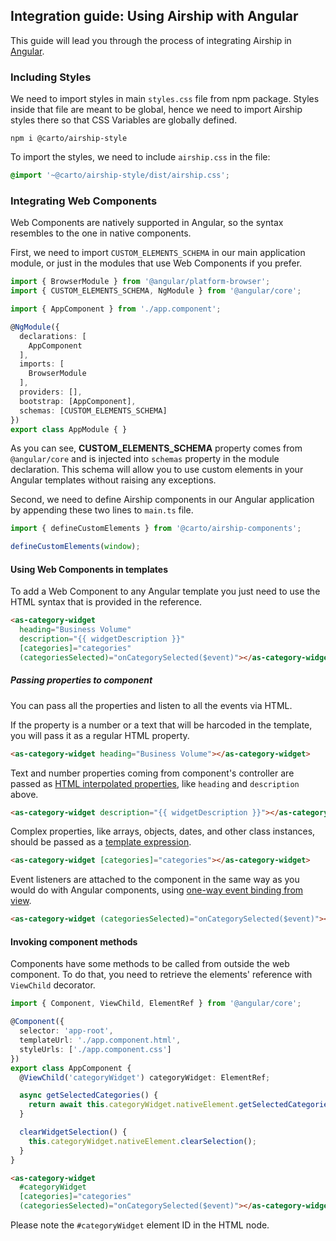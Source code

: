 ## Integration guide: Using Airship with Angular
This guide will lead you through the process of integrating Airship in [Angular](https://angular.io).

### Including Styles
We need to import styles in main `styles.css` file from npm package. Styles inside that file are meant to be global, hence we need to import Airship styles there so that CSS Variables are globally defined.

```
npm i @carto/airship-style
```

To import the styles, we need to include `airship.css` in the file:
```css
@import '~@carto/airship-style/dist/airship.css';
```

### Integrating Web Components
Web Components are natively supported in Angular, so the syntax resembles to the one in native components.

First, we need to import `CUSTOM_ELEMENTS_SCHEMA` in our main application module, or just in the modules that use Web Components if you prefer.

```ts
import { BrowserModule } from '@angular/platform-browser';
import { CUSTOM_ELEMENTS_SCHEMA, NgModule } from '@angular/core';

import { AppComponent } from './app.component';

@NgModule({
  declarations: [
    AppComponent
  ],
  imports: [
    BrowserModule
  ],
  providers: [],
  bootstrap: [AppComponent],
  schemas: [CUSTOM_ELEMENTS_SCHEMA]
})
export class AppModule { }
```

As you can see, **CUSTOM_ELEMENTS_SCHEMA** property comes from `@angular/core` and is injected into `schemas` property in the module declaration. This schema will allow you to use custom elements in your Angular templates without raising any exceptions.

Second, we need to define Airship components in our Angular application by appending these two lines to `main.ts` file.

```ts
import { defineCustomElements } from '@carto/airship-components';

defineCustomElements(window);
```

#### Using Web Components in templates
To add a Web Component to any Angular template you just need to use the HTML syntax that is provided in the reference.

```html
<as-category-widget
  heading="Business Volume"
  description="{{ widgetDescription }}"
  [categories]="categories"
  (categoriesSelected)="onCategorySelected($event)"></as-category-widget>
```

##### Passing properties to component
You can pass all the properties and listen to all the events via HTML.

If the property is a number or a text that will be harcoded in the template, you will pass it as a regular HTML property.

```html
<as-category-widget heading="Business Volume"></as-category-widget>
```

Text and number properties coming from component's controller are passed as [HTML interpolated properties](https://angular.io/guide/template-syntax#interpolation----), like `heading` and `description` above.

```html
<as-category-widget description="{{ widgetDescription }}"></as-category-widget>
```

Complex properties, like arrays, objects, dates, and other class instances, should be passed as a [template expression](https://angular.io/guide/template-syntax#template-expressions).

```html
<as-category-widget [categories]="categories"></as-category-widget>
```

Event listeners are attached to the component in the same way as you would do with Angular components, using [one-way event binding from view](https://angular.io/guide/template-syntax#binding-syntax-an-overview).

```html
<as-category-widget (categoriesSelected)="onCategorySelected($event)"></as-category-widget>
```

#### Invoking component methods
Components have some methods to be called from outside the web component. To do that, you need to retrieve the elements' reference with `ViewChild` decorator.

```ts
import { Component, ViewChild, ElementRef } from '@angular/core';

@Component({
  selector: 'app-root',
  templateUrl: './app.component.html',
  styleUrls: ['./app.component.css']
})
export class AppComponent {
  @ViewChild('categoryWidget') categoryWidget: ElementRef;

  async getSelectedCategories() {
    return await this.categoryWidget.nativeElement.getSelectedCategories();
  }

  clearWidgetSelection() {
    this.categoryWidget.nativeElement.clearSelection();
  }
}
```

```html
<as-category-widget
  #categoryWidget
  [categories]="categories"
  (categoriesSelected)="onCategorySelected($event)"></as-category-widget>
```

Please note the `#categoryWidget` element ID in the HTML node.
